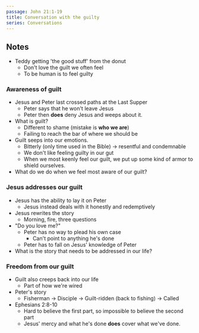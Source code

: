 ```yaml
---
passage: John 21:1-19
title: Conversation with the guilty
series: Conversations
---
```

## Notes
- Teddy getting 'the good stuff' from the donut
    - Don't love the guilt we often feel
    - To be human is to feel guilty
### Awareness of guilt
- Jesus and Peter last crossed paths at the Last Supper 
    - Peter says that he won't leave Jesus
    - Peter then **does** deny Jesus and weeps about it.
- What is guilt?
    - Different to shame (mistake is **who we are**)
    - Failing to reach the bar of where we should be
- Guilt seeps into our emotions.
    - Bitterly (only time used in the Bible) → resentful and condemnable
    - We don't like feeling guilty in our gut
    - When we most keenly feel our guilt, we put up some kind of armor to shield ourselves.
- What do we do when we feel most aware of our guilt?
### Jesus addresses our guilt
- Jesus has the ability to lay it on Peter
    - Jesus instead deals with it honestly and redemptively
- Jesus rewrites the story
    - Morning, fire, three questions
- "Do you love me?"
    - Peter has no way to plead his own case
        - Can't point to anything he's done
    - Peter has to fall on Jesus' knowledge of Peter
- What is the story that needs to be addressed in our life?
### Freedom from our guilt
- Guilt also creeps back into our life
    - Part of how we're wired 
- Peter's story
    - Fisherman → Disciple → Guilt-ridden (back to fishing) → Called
- Ephesians 2:8-10
    - Hard to believe the first part, so impossible to believe the second part
    - Jesus' mercy and what he's done **does** cover what we've done.